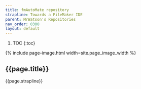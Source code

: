 ```yaml
---
title: fmAutoMate repository
strapline: Towards a FileMaker IDE
parent: MrWatson's Repositories
nav_order: 0300
layout: default
---
```

1. TOC
{:toc}

{% include page-image.html width=site.page_image_width %}

## {{page.title}}

{{page.strapline}}
